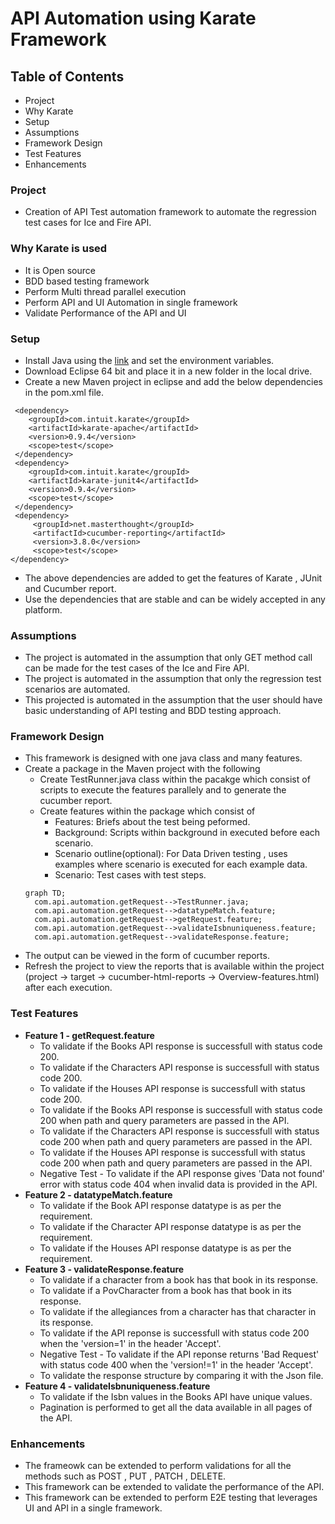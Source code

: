 # API Automation using Karate Framework
## Table of Contents
  - Project
  - Why Karate
  - Setup
  - Assumptions
  - Framework Design
  - Test Features
  - Enhancements

### Project
  - Creation of API Test automation framework to automate the regression test cases for Ice and Fire API.
  
### Why Karate is used
   - It is Open source
   - BDD based testing framework
   - Perform Multi thread parallel execution
   - Perform API and UI Automation in single framework
   - Validate Performance of the API and UI

### Setup
  - Install Java using the [link](https://phoenixnap.com/kb/install-java-windows) and set the environment variables.
  - Download Eclipse 64 bit and place it in a new folder in the local drive.
  - Create a new Maven project in eclipse and add the below dependencies in the pom.xml file.
  ```
   <dependency>
      <groupId>com.intuit.karate</groupId>
      <artifactId>karate-apache</artifactId>
      <version>0.9.4</version>
      <scope>test</scope>       
   </dependency>
   <dependency>
      <groupId>com.intuit.karate</groupId>
      <artifactId>karate-junit4</artifactId>
      <version>0.9.4</version>
      <scope>test</scope>
   </dependency>
   <dependency>
       <groupId>net.masterthought</groupId>
       <artifactId>cucumber-reporting</artifactId>
       <version>3.8.0</version>
       <scope>test</scope>
  </dependency>

  ```
  - The above dependencies are added to get the features of Karate , JUnit and Cucumber report.
  - Use the dependencies that are stable and can be widely accepted in any platform.
  
 ### Assumptions
  - The project is automated in the assumption that only GET method call can be made for the test cases of the Ice and Fire API.
  - The project is automated in the assumption that only the regression test scenarios are automated.
  - This projected is automated in the assumption that the user should have basic understanding of API testing and BDD testing approach.

### Framework Design
  - This framework is designed with one java class and many features. 
  - Create a package in the Maven project with the following 
    - Create TestRunner.java class within the pacakge which consist of scripts to execute the features parallely and to generate the cucumber report.
    - Create features within the package which consist of
      - Features: Briefs about the test being peformed.
      - Background: Scripts within background in executed before each scenario.
      - Scenario outline(optional): For Data Driven testing , uses examples where scenario is executed for each example data.
      - Scenario: Test cases with test steps.
     ```mermaid
     graph TD;
       com.api.automation.getRequest-->TestRunner.java;
       com.api.automation.getRequest-->datatypeMatch.feature;
       com.api.automation.getRequest-->getRequest.feature;
       com.api.automation.getRequest-->validateIsbnuniqueness.feature;
       com.api.automation.getRequest-->validateResponse.feature;
     ```
   - The output can be viewed in the form of cucumber reports.
   - Refresh the project to view the reports that is available within the project (project -> target -> cucumber-html-reports -> Overview-features.html) after each execution. 
     
### Test Features
  - **Feature 1 - getRequest.feature**
    - To validate if the Books API response is successfull with status code 200.
    - To validate if the Characters API response is successfull with status code 200.
    - To validate if the Houses API response is successfull with status code 200.
    - To validate if the Books API response is successfull with status code 200 when path and query parameters are passed in the API.
    - To validate if the Characters API response is successfull with status code 200 when path and query parameters are passed in the API.
    - To validate if the Houses API response is successfull with status code 200 when path and query parameters are passed in the API.
    - Negative Test - To validate if the API response gives 'Data not found' error with status code 404 when invalid data is provided in the API.
  - **Feature 2 - datatypeMatch.feature**
    - To validate if the Book API response datatype is as per the requirement.
    - To validate if the Character API response datatype is as per the requirement.
    - To validate if the Houses API response datatype is as per the requirement.
  - **Feature 3 - validateResponse.feature**
    - To validate if a character from a book has that book in its response.
    - To validate if a PovCharacter from a book has that book in its response.
    - To validate if the allegiances from a character has that character in its response.
    - To validate if the API reponse is successfull with status code 200 when the 'version=1' in the header 'Accept'.
    - Negative Test - To validate if the API reponse returns 'Bad Request' with status code 400 when the 'version!=1' in the header 'Accept'.
    - To validate the response structure by comparing it with the Json file.
  - **Feature 4 - validateIsbnuniqueness.feature**
    - To validate if the Isbn values in the Books API have unique values.
    - Pagination is performed to get all the data available in all pages of the API.

### Enhancements
  - The frameowk can be extended to perform validations for all the methods such as POST , PUT , PATCH , DELETE.
  - This framework can be extended to validate the performance of the API.
  - This framework can be extended to perform E2E testing that leverages UI and API in a single framework.
  
